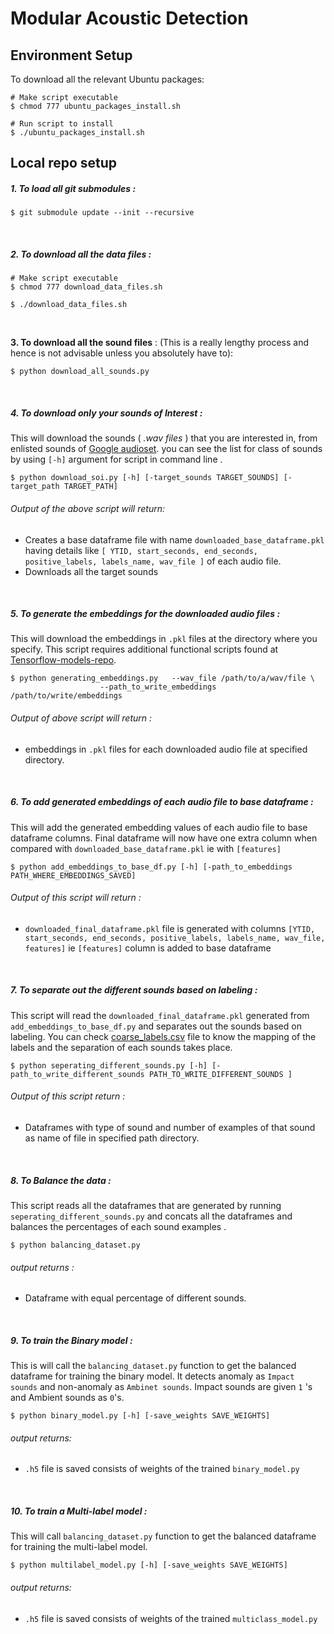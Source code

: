 # Modular Acoustic Detection

## Environment Setup

To download all the relevant Ubuntu packages:
```shell
# Make script executable
$ chmod 777 ubuntu_packages_install.sh

# Run script to install
$ ./ubuntu_packages_install.sh
```

## Local repo setup

##### 1. To load all git submodules :

```shell
$ git submodule update --init --recursive
```
<br>

##### 2. To download all the data files :
```shell
# Make script executable
$ chmod 777 download_data_files.sh

$ ./download_data_files.sh
```
<br>

**3. To download all the sound files** : (This is a really lengthy process and hence is not advisable unless you absolutely have to):
```shell
$ python download_all_sounds.py
```
<br>

##### 4. To download only your sounds of Interest : 


This will download the sounds ( _.wav files_ ) that you are interested in, from enlisted sounds of  [Google audioset](https://research.google.com/audioset/). you can see the list for class of sounds by using ```[-h]``` argument for script in command line .

```
$ python download_soi.py [-h] [-target_sounds TARGET_SOUNDS] [-target_path TARGET_PATH]

```
###### Output of the above script will return:
- Creates a base dataframe file with name ```downloaded_base_dataframe.pkl``` having details like ```[ YTID, start_seconds, end_seconds, positive_labels, labels_name, wav_file ]``` of each audio file.
- Downloads all the target sounds

<br>

##### 5. To generate the embeddings for the downloaded audio files :

This will download the embeddings in ```.pkl``` files at the directory where you specify. This script requires additional functional scripts found at [Tensorflow-models-repo](https://github.com/tensorflow/models/tree/9b57f41ce21cd7264c52140c9ab31cdfc5169fcd/research/audioset).

```shell
$ python generating_embeddings.py   --wav_file /path/to/a/wav/file \
				    --path_to_write_embeddings /path/to/write/embeddings
```
###### Output of above script will return :
- embeddings in ```.pkl``` files for each downloaded audio file at specified directory. 

<br>

##### 6. To add generated embeddings of each audio file to _base dataframe_ :
This will add the generated embedding values of each audio file to base dataframe columns. Final dataframe will now have one extra column when compared with ```downloaded_base_dataframe.pkl``` ie with ```[features]```
```shell
$ python add_embeddings_to_base_df.py [-h] [-path_to_embeddings PATH_WHERE_EMBEDDINGS_SAVED]
```
###### Output of this script will return :
- ```downloaded_final_dataframe.pkl``` file is generated with columns ```[YTID, start_seconds, end_seconds, positive_labels, labels_name, wav_file, features]``` ie ```[features]``` column is added to base dataframe 

<br>

##### 7. To separate out the different sounds based on labeling :
This script will read the ```downloaded_final_dataframe.pkl``` generated from ```add_embeddings_to_base_df.py``` and separates out the sounds based on labeling. You can check [coarse_labels.csv](https://github.com/wildlytech/modular_acoustic_detection/blob/master/coarse_labels.csv) file to know the mapping of the labels and the separation of each sounds takes place. 

```
$ python seperating_different_sounds.py [-h] [-path_to_write_different_sounds PATH_TO_WRITE_DIFFERENT_SOUNDS ]
```
###### Output of this script return :
- Dataframes with type of sound and number of examples of that sound as name of file in specified path directory.

<br>

##### 8. To Balance the data :
This script reads all the dataframes that are generated by running ```seperating_different_sounds.py``` and concats all the dataframes and balances the percentages of each sound examples .

```
$ python balancing_dataset.py
```
###### output returns :
- Dataframe with equal percentage of different sounds.

<br>

##### 9. To train the Binary model :
This is will call the ```balancing_dataset.py``` function to get the balanced dataframe for training the binary model. It detects anomaly as ```Impact sounds``` and non-anomaly as ```Ambinet sounds```. Impact sounds are given ```1``` 's and Ambient sounds as ```0```'s. 
```
$ python binary_model.py [-h] [-save_weights SAVE_WEIGHTS]
```
###### output returns:
- ```.h5```  file is saved consists of weights of the trained ```binary_model.py```

<br>

##### 10. To train a Multi-label model :
This will call ```balancing_dataset.py``` function to get the balanced dataframe for training the multi-label model. 
```
$ python multilabel_model.py [-h] [-save_weights SAVE_WEIGHTS] 
```

###### output returns:

- ```.h5``` file is saved consists of weights of the trained ```multiclass_model.py```



